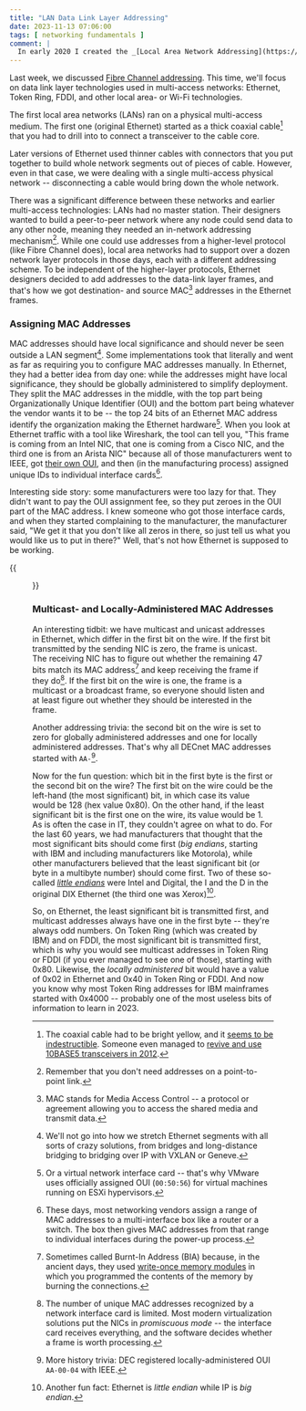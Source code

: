 ```yaml
---
title: "LAN Data Link Layer Addressing"
date: 2023-11-13 07:06:00
tags: [ networking fundamentals ]
comment: |
  In early 2020 I created the _[Local Area Network Addressing](https://my.ipspace.net/bin/get/Net101/NA2.2%20-%20Local%20Area%20Network%20Addressing.mp4?doccode=Net101)_ video as part of the _[How Networks Really Work webinar](https://www.ipspace.net/How_Networks_Really_Work)_. This blog post is an edited transcript of the second part of that video.
---
```

Last week, we discussed [Fibre Channel addressing](https://blog.ipspace.net/2023/11/fibre-channel-addressing.html).  This time, we'll focus on data link layer technologies used in multi-access networks: Ethernet, Token Ring, FDDI, and other local area- or Wi-Fi technologies.

The first local area networks (LANs) ran on a physical multi-access medium. The first one (original Ethernet) started as a thick coaxial cable[^HTBY] that you had to drill into to connect a transceiver to the cable core.

Later versions of Ethernet used thinner cables with connectors that you put together to build whole network segments out of pieces of cable. However, even in that case, we were dealing with a single multi-access physical network -- disconnecting a cable would bring down the whole network.
<!--more-->
[^HTBY]: The coaxial cable had to be bright yellow, and it [seems to be indestructible](https://subnetzero.info/2023/11/13/frozen-yellow-garden-hose/). Someone even managed to [revive and use 10BASE5 transceivers in 2012](https://www.mattmillman.com/projects/10base5/).

There was a significant difference between these networks and earlier multi-access technologies: LANs had no master station. Their designers wanted to build a peer-to-peer network where any node could send data to any other node, meaning they needed an in-network addressing mechanism[^NNP2P]. While one could use addresses from a higher-level protocol (like Fibre Channel does), local area networks had to support over a dozen network layer protocols in those days, each with a different addressing scheme. To be independent of the higher-layer protocols, Ethernet designers decided to add addresses to the data-link layer frames, and that's how we got destination- and source MAC[^MAC] addresses in the Ethernet frames.

[^NNP2P]: Remember that you don't need addresses on a point-to-point link.

[^MAC]: MAC stands for Media Access Control -- a protocol or agreement allowing you to access the shared media and transmit data.

[^LDB]: We'll not go into how we stretch Ethernet segments with all sorts of crazy solutions, from bridges and long-distance bridging to bridging over IP with VXLAN or Geneve.

### Assigning MAC Addresses

MAC addresses should have local significance and should never be seen outside a LAN segment[^LDB]. Some implementations took that literally and went as far as requiring you to configure MAC addresses manually. In Ethernet, they had a better idea from day one: while the addresses might have local significance, they should be globally administered to simplify deployment. They split the MAC addresses in the middle, with the top part being Organizationally Unique Identifier (OUI) and the bottom part being whatever the vendor wants it to be -- the top 24 bits of an Ethernet MAC address identify the organization making the Ethernet hardware[^VNIC]. When you look at Ethernet traffic with a tool like Wireshark, the tool can tell you, "This frame is coming from an Intel NIC, that one is coming from a Cisco NIC, and the third one is from an Arista NIC" because all of those manufacturers went to IEEE, got [their own OUI](https://standards-oui.ieee.org/), and then (in the manufacturing process) assigned unique IDs to individual interface cards[^BOXNIC]. 

[^VNIC]: Or a virtual network interface card -- that's why VMware uses officially assigned OUI (`00:50:56`) for virtual machines running on ESXi hypervisors.

[^BOXNIC]: These days, most networking vendors assign a range of MAC addresses to a multi-interface box like a router or a switch. The box then gives MAC addresses from that range to individual interfaces during the power-up process.

Interesting side story: some manufacturers were too lazy for that. They didn't want to pay the OUI assignment fee, so they put zeroes in the OUI part of the MAC address. I knew someone who got those interface cards, and when they started complaining to the manufacturer, the manufacturer said, "We get it that you don't like all zeros in there, so just tell us what you would like us to put in there?" Well, that's not how Ethernet is supposed to be working.

[^BIA]: Sometimes called Burnt-In Address (BIA) because, in the ancient days, they used [write-once memory modules](https://en.wikipedia.org/wiki/Programmable_ROM) in which you programmed the contents of the memory by burning the connections.

{{<figure src="/2023/11/dll-802-mac.png">}}

### Multicast- and Locally-Administered MAC Addresses

An interesting tidbit: we have multicast and unicast addresses in Ethernet, which differ in the first bit on the wire. If the first bit transmitted by the sending NIC is zero, the frame is unicast. The receiving NIC has to figure out whether the remaining 47 bits match its MAC address[^BIA] and keep receiving the frame if they do[^PMODE]. If the first bit on the wire is one, the frame is a multicast or a broadcast frame, so everyone should listen and at least figure out whether they should be interested in the frame.

[^PMODE]: The number of unique MAC addresses recognized by a network interface card is limited. Most modern virtualization solutions put the NICs in *promiscuous mode* -- the interface card receives everything, and the software decides whether a frame is worth processing.

Another addressing trivia: the second bit on the wire is set to zero for globally administered addresses and one for locally administered addresses. That's why all DECnet MAC addresses started with `AA-`[^DEC].

[^DEC]: More history trivia: DEC registered locally-administered OUI `AA-00-04` with IEEE.

Now for the fun question: which bit in the first byte is the first or the second bit on the wire? The first bit on the wire could be the left-hand (the most significant) bit, in which case its value would be 128 (hex value 0x80). On the other hand, if the least significant bit is the first one on the wire, its value would be 1. As is often the case in IT, they couldn't agree on what to do. For the last 60 years, we had manufacturers that thought that the most significant bits should come first (*big endians*, starting with IBM and including manufacturers like Motorola), while other manufacturers believed that the least significant bit (or byte in a multibyte number) should come first. Two of these so-called *[little endians](https://en.wikipedia.org/wiki/Endianness)* were Intel and Digital, the I and the D in the original DIX Ethernet (the third one was Xerox)[^BEIP].

[^BEIP]: Another fun fact: Ethernet is *little endian* while IP is *big endian*.

So, on Ethernet, the least significant bit is transmitted first, and multicast addresses always have one in the first byte -- they're always odd numbers. On Token Ring (which was created by IBM) and on FDDI, the most significant bit is transmitted first, which is why you would see multicast addresses in Token Ring or FDDI (if you ever managed to see one of those), starting with 0x80. Likewise, the *locally administered* bit would have a value of 0x02 in Ethernet and 0x40 in Token Ring or FDDI. And now you know why most Token Ring addresses for IBM mainframes started with 0x4000 -- probably one of the most useless bits of information to learn in 2023.
